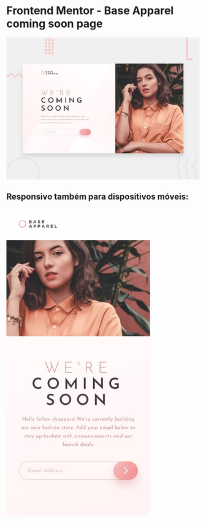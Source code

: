 # Frontend Mentor - Base Apparel coming soon page

![Design preview for the Base Apparel coming soon page coding challenge](./design/desktop-preview.jpg)

## Responsivo também para dispositivos móveis:

![alt text](design/mobile-design.jpg)
